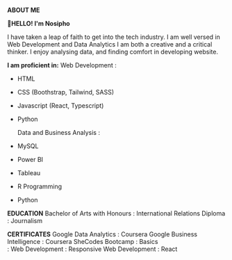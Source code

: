 **ABOUT ME**

**👋HELLO! I'm Nosipho** 

I have taken a leap of faith to get into the tech industry. 
I am well versed in Web Development and Data Analytics
I am both a creative and a critical thinker. 
I enjoy analysing data, and finding comfort in developing website. 

**I am proficient in:**
Web Development :
- HTML
- CSS (Boothstrap, Tailwind, SASS)
- Javascript (React, Typescript)
- Python

  Data and Business Analysis :
- MySQL
- Power BI
- Tableau
- R Programming
- Python 
  
**EDUCATION**
Bachelor of Arts with Honours : International Relations 
Diploma : Journalism

**CERTIFICATES**
Google Data Analytics : Coursera
Google Business Intelligence : Coursera
SheCodes Bootcamp : Basics  
                  : Web Development 
                  : Responsive Web Development
                  : React

